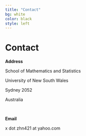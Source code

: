 ```yaml
---
title: "Contact"
bg: white
color: black
style: left
---
```


# Contact

**Address**

School of Mathematics and Statistics

University of New South Wales

Sydney 2052

Australia 

<br>

**Email**

x dot zhn421 at yahoo.com

<br><br>

